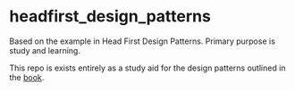 # headfirst_design_patterns
Based on the example in Head First Design Patterns. Primary purpose is study and learning.

This repo is exists entirely as a study aid for the design patterns outlined in the [book](https://www.oreilly.com/library/view/head-first-design/0596007124/).
